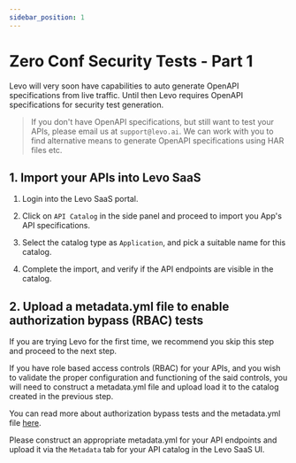 ```yaml
---
sidebar_position: 1
---
```



# Zero Conf Security Tests - Part 1
Levo will very soon have capabilities to auto generate OpenAPI specifications from live traffic.
Until then Levo requires OpenAPI specifications for security test generation.

> If you don't have OpenAPI specifications, but still want to test your APIs, please email us at `support@levo.ai`.
We can work with you to find alternative means to generate OpenAPI specifications using HAR files etc.

## 1. Import your APIs into Levo SaaS

1. Login into the Levo SaaS portal.

2. Click on `API Catalog` in the side panel and proceed to import you App's API specifications.

3. Select the catalog type as `Application`, and pick a suitable name for this catalog.

4. Complete the import, and verify if the API endpoints are visible in the catalog.

## 2. Upload a metadata.yml file to enable authorization bypass (RBAC) tests
If you are trying Levo for the first time, we recommend you skip this step and proceed to the next step.

If you have role based access controls (RBAC) for your APIs, and you wish to validate the proper configuration and functioning of the said controls, you will need to construct a metadata.yml file and upload load it to the catalog created in the previous step.

You can read more about authorization bypass tests and the metadata.yml file [here](../../../concepts/api-catalog/metadata-yml.md).

Please construct an appropriate metadata.yml for your API endpoints and upload it via the `Metadata` tab for your API catalog in the Levo SaaS UI.

